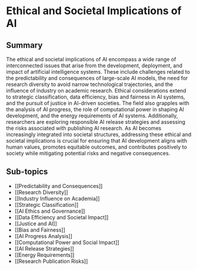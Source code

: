 # Ethical and Societal Implications of AI

## Summary
The ethical and societal implications of AI encompass a wide range of interconnected issues that arise from the development, deployment, and impact of artificial intelligence systems. These include challenges related to the predictability and consequences of large-scale AI models, the need for research diversity to avoid narrow technological trajectories, and the influence of industry on academic research. Ethical considerations extend to strategic classification, data efficiency, bias and fairness in AI systems, and the pursuit of justice in AI-driven societies. The field also grapples with the analysis of AI progress, the role of computational power in shaping AI development, and the energy requirements of AI systems. Additionally, researchers are exploring responsible AI release strategies and assessing the risks associated with publishing AI research. As AI becomes increasingly integrated into societal structures, addressing these ethical and societal implications is crucial for ensuring that AI development aligns with human values, promotes equitable outcomes, and contributes positively to society while mitigating potential risks and negative consequences.
## Sub-topics

- [[Predictability and Consequences]]
- [[Research Diversity]]
- [[Industry Influence on Academia]]
- [[Strategic Classification]]
- [[AI Ethics and Governance]]
- [[Data Efficiency and Societal Impact]]
- [[Justice and AI]]
- [[Bias and Fairness]]
- [[AI Progress Analysis]]
- [[Computational Power and Social Impact]]
- [[AI Release Strategies]]
- [[Energy Requirements]]
- [[Research Publication Risks]]
